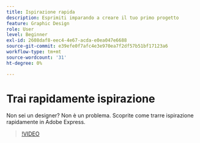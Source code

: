 ```yaml
---
title: Ispirazione rapida
description: Esprimiti imparando a creare il tuo primo progetto
feature: Graphic Design
role: User
level: Beginner
exl-id: 2608daf8-eec4-4e67-acda-e0ea047e6688
source-git-commit: e39efe0f7afc4e3e970ea7f2df57b51bf17123a6
workflow-type: tm+mt
source-wordcount: '31'
ht-degree: 0%

---
```


# Trai rapidamente ispirazione

Non sei un designer? Non è un problema. Scoprite come trarre ispirazione rapidamente in Adobe Express.

>[!VIDEO](https://video.tv.adobe.com/v/3420207?quality=12&learn=on&hidetitle=true)
